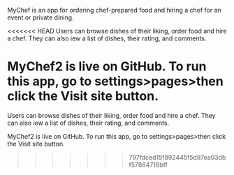 MyChef is an app for ordering chef-prepared food and hiring a chef for an event or private dining.

<<<<<<< HEAD
Users can browse dishes of their liking, order food and hire a chef. They can also iew a list of dishes, their rating, and comments.

MyChef2 is live on GitHub. To run this app, go to settings>pages>then click the Visit site button.
=======
Users can browse dishes of their liking, order food and hire a chef.
They can also iew a list of dishes, their rating, and comments.

MyChef2 is live on GitHub. To run this app, go to settings>pages>then click the Visit site button.
>>>>>>> 797fdced15f892445f5d97ea03dbf57884718bff
